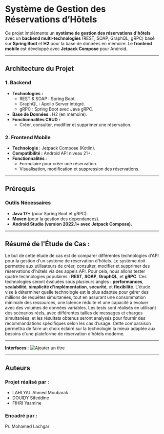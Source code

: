 # **Système de Gestion des Réservations d’Hôtels**

Ce projet implémente un **système de gestion des réservations d'hôtels** avec un **backend multi-technologies** (REST, SOAP, GraphQL, gRPC) basé sur **Spring Boot** et **H2** pour la base de données en mémoire. Le **frontend mobile** est développé avec **Jetpack Compose** pour Android.

---

## **Architecture du Projet**

### **1. Backend**
- **Technologies :** 
   - REST & SOAP : Spring Boot.  
   - GraphQL : Apollo Server intégré.  
   - gRPC : Spring Boot avec Java gRPC.  
- **Base de Données :** H2 (en mémoire).  
- **Fonctionnalités CRUD :**
   - Créer, consulter, modifier et supprimer une réservation.  

### **2. Frontend Mobile**
- **Technologie :** Jetpack Compose (Kotlin).  
- **Compatibilité :** Android API niveau 21+.  
- **Fonctionnalités :**
   - Formulaire pour créer une réservation.  
   - Visualisation, modification et suppression des réservations.

---

## **Prérequis**

### **Outils Nécessaires**
- **Java 17+** (pour Spring Boot et gRPC).
- **Maven** (pour la gestion des dépendances).
- **Android Studio (version 2022.1+ avec Jetpack Compose).**

---

## **Résumé de l'Étude de Cas :**

Le but de cette étude de cas est de comparer différentes technologies d'API pour la gestion d'un système de réservation d'hôtels. Le système doit permettre aux utilisateurs de créer, consulter, modifier et supprimer des réservations d'hôtels via des appels API. Pour cela, nous allons tester quatre technologies populaires : **REST**, **SOAP**, **GraphQL**, et **gRPC**. Ces technologies seront évaluées sous plusieurs angles : **performances**, **scalabilité**, **simplicité d'implémentation**, **sécurité**, et **flexibilité**. L'étude vise à déterminer quelle technologie est la plus adaptée pour gérer des millions de requêtes simultanées, tout en assurant une consommation minimale des ressources, une latence réduite et une capacité à évoluer avec des volumes de données variables. Les tests sont réalisés en utilisant des scénarios réels, avec différentes tailles de messages et charges simultanées, et les résultats obtenus seront analysés pour fournir des recommandations spécifiques selon les cas d’usage. Cette comparaison permettra de faire un choix éclairé sur la technologie la mieux adaptée aux besoins d'une plateforme de réservation d’hôtels moderne.

---


**Interfaces :**
![Ajouter un titre](https://github.com/user-attachments/assets/1d544b6d-14ca-4116-a49d-4b82eb29387f)


---

## **Auteurs**

### **Projet réalisé par :**

- LAHLYAL Ahmed Moubarak
- DOUIDY Sifeddine
- FIHRI Yasmine

### **Encadré par :**
Pr. Mohamed Lachgar
